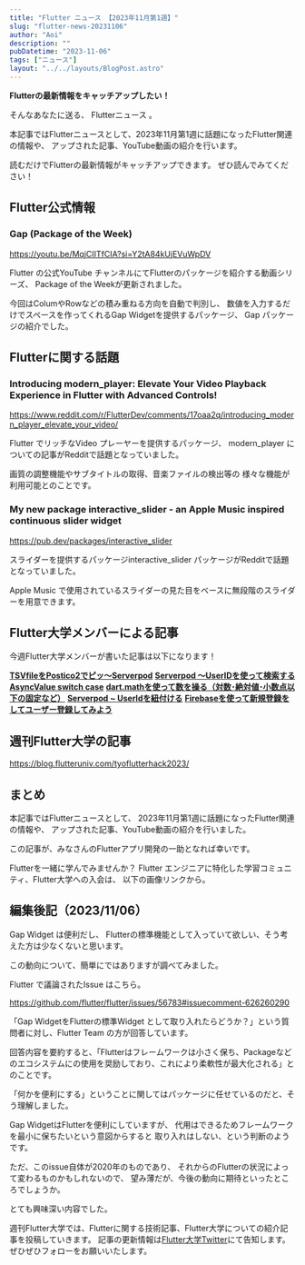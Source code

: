 ```yaml
---
title: "Flutter ニュース 【2023年11月第1週】"
slug: "flutter-news-20231106"
author: "Aoi"
description: ""
pubDatetime: "2023-11-06"
tags: ["ニュース"]
layout: "../../layouts/BlogPost.astro"
---
```


**Flutterの最新情報をキャッチアップしたい！**

そんなあなたに送る、 Flutterニュース 。

本記事ではFlutterニュースとして、2023年11月第1週に話題になったFlutter関連の情報や、
アップされた記事、YouTube動画の紹介を行います。

読むだけでFlutterの最新情報がキャッチアップできます。 ぜひ読んでみてください！

## Flutter公式情報

### Gap (Package of the Week)

https://youtu.be/MqjCIITfCIA?si=Y2tA84kUjEVuWpDV

Flutter の公式YouTube チャンネルにてFlutterのパッケージを紹介する動画シリーズ、
Package of the Weekが更新されました。

今回はColumやRowなどの積み重ねる方向を自動で判別し、
数値を入力するだけでスペースを作ってくれるGap Widgetを提供するパッケージ、
Gap パッケージの紹介でした。

## Flutterに関する話題

### Introducing modern_player: Elevate Your Video Playback Experience in Flutter with Advanced Controls!

https://www.reddit.com/r/FlutterDev/comments/17oaa2q/introducing_modern_player_elevate_your_video/

Flutter でリッチなVideo プレーヤーを提供するパッケージ、
modern_player についての記事がRedditで話題となっていました。

画質の調整機能やサブタイトルの取得、音楽ファイルの検出等の
様々な機能が利用可能とのことです。

### My new package interactive_slider - an Apple Music inspired continuous slider widget

https://pub.dev/packages/interactive_slider

スライダーを提供するパッケージinteractive_slider パッケージがRedditで話題となっていました。

Apple Music で使用されているスライダーの見た目をベースに無段階のスライダーを用意できます。

## Flutter大学メンバーによる記事

今週Flutter大学メンバーが書いた記事は以下になります！

**[TSVfileをPostico2でピッ〜Serverpod](https://zenn.dev/flutteruniv_dev/articles/21bc1d7239cf5a)**
**[Serverpod 〜UserIDを使って検索する](https://zenn.dev/flutteruniv_dev/articles/8593cf1e009a28)**
**[AsyncValue switch case](https://zenn.dev/flutteruniv_dev/articles/9d99d804a2aedd)**
**[dart.mathを使って数を操る（対数･絶対値･小数点以下の固定など）](https://zenn.dev/flutteruniv_dev/articles/452786918ccfbc)**
**[Serverpod ~ UserIdを紐付ける](https://zenn.dev/flutteruniv_dev/articles/9868e943e79099)**
**[Firebaseを使って新規登録をしてユーザー登録してみよう](https://zenn.dev/flutteruniv_dev/articles/4c74503ed70988)**

## 週刊Flutter大学の記事

https://blog.flutteruniv.com/tyoflutterhack2023/

## まとめ

本記事ではFlutterニュースとして、
2023年11月第1週に話題になったFlutter関連の情報や、
アップされた記事、YouTube動画の紹介を行いました。

この記事が、みなさんのFlutterアプリ開発の一助となれば幸いです。

Flutterを一緒に学んでみませんか？
Flutter エンジニアに特化した学習コミュニティ、Flutter大学への入会は、
以下の画像リンクから。

## 編集後記（2023/11/06）

Gap Widget は便利だし、
Flutterの標準機能として入っていて欲しい、そう考えた方は少なくないと思います。

この動向について、簡単にではありますが調べてみました。

Flutter で議論されたIssue はこちら。

https://github.com/flutter/flutter/issues/56783#issuecomment-626260290

「Gap WidgetをFlutterの標準Widget として取り入れたらどうか？」という質問者に対し、Flutter Team の方が回答しています。

回答内容を要約すると、「Flutterはフレームワークは小さく保ち、Packageなどのエコシステムにの使用を奨励しており、これにより柔軟性が最大化される」とのことです。

「何かを便利にする」ということに関してはパッケージに任せているのだと、そう理解しました。

Gap WidgetはFlutterを便利にしていますが、
代用はできるためフレームワークを最小に保ちたいという意図からすると
取り入れはしない、という判断のようです。

ただ、このissue自体が2020年のものであり、
それからのFlutterの状況によって変わるものかもしれないので、
望み薄だが、今後の動向に期待といったところでしょうか。

とても興味深い内容でした。

週刊Flutter大学では、Flutterに関する技術記事、Flutter大学についての紹介記事を投稿していきます。
記事の更新情報は[Flutter大学Twitter](https://twitter.com/FlutterUniv)にて告知します。
ぜひぜひフォローをお願いいたします。